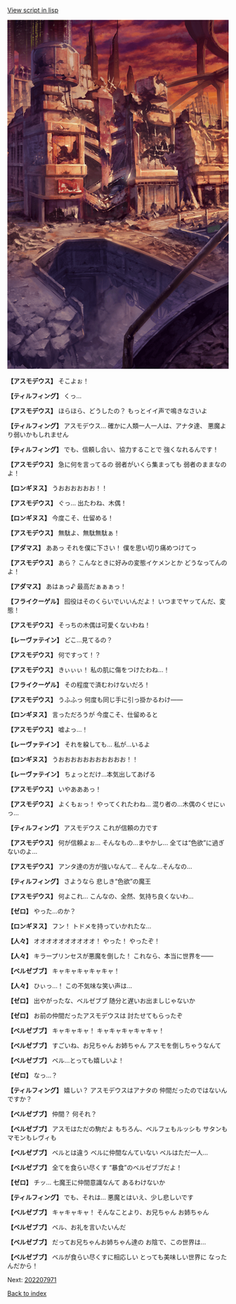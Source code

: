 [View script in lisp](../scripts/202207960.txt)

![ground_surface_break.png](../images/backgrounds/ground_surface_break.png)

**【アスモデウス】**
そこよぉ！

**【ティルフィング】**
くっ…

**【アスモデウス】**
ほらほら、どうしたの？
もっとイイ声で鳴きなさいよ

**【ティルフィング】**
アスモデウス…
確かに人類一人一人は、アナタ達、
悪魔より弱いかもしれません

**【ティルフィング】**
でも、信頼し合い、協力することで
強くなれるんです！

**【アスモデウス】**
急に何を言ってるの
弱者がいくら集まっても
弱者のままなのよ！

**【ロンギヌス】**
うおおおおおお！！

**【アスモデウス】**
ぐっ…
出たわね、木偶！

**【ロンギヌス】**
今度こそ、仕留める！

**【アスモデウス】**
無駄よ、無駄無駄ぁ！

**【アダマス】**
ああっ
それを僕に下さい！
僕を思い切り痛めつけてっ

**【アスモデウス】**
あら？
こんなときに好みの変態イケメンとか
どうなってんのよ！

**【アダマス】**
あはぁっ♪
最高だぁぁぁっ！

**【フライクーゲル】**
囮役はそのくらいでいいんだよ！
いつまでヤッてんだ、変態！

**【アスモデウス】**
そっちの木偶は可愛くないわね！

**【レーヴァテイン】**
どこ…見てるの？

**【アスモデウス】**
何ですって！？

**【アスモデウス】**
きぃぃぃ！
私の肌に傷をつけたわね…！

**【フライクーゲル】**
その程度で済むわけないだろ！

**【アスモデウス】**
うふふっ
何度も同じ手に引っ掛かるわけ――

**【ロンギヌス】**
言っただろうが
今度こそ、仕留めると

**【アスモデウス】**
嘘よっ…！

**【レーヴァテイン】**
それを躱しても…
私が…いるよ

**【ロンギヌス】**
うおおおおおおおおおおお！！

**【レーヴァテイン】**
ちょっとだけ…本気出してあげる

**【アスモデウス】**
いやあああっ！

**【アスモデウス】**
よくもぉっ！
やってくれたわね…
混り者の…木偶のくせにぃっ…

**【ティルフィング】**
アスモデウス
これが信頼の力です

**【アスモデウス】**
何が信頼よぉ…
そんなもの…まやかし…
全ては“色欲”に過ぎないのよ…

**【アスモデウス】**
アンタ達の方が強いなんて…
そんな…そんなの…

**【ティルフィング】**
さようなら
悲しき“色欲”の魔王

**【アスモデウス】**
何よこれ…
こんなの、全然、気持ち良くないわ…

**【ゼロ】**
やった…のか？

**【ロンギヌス】**
フン！
トドメを持っていかれたな…

**【人々】**
オオオオオオオオオオ！
やった！
やったぞ！

**【人々】**
キラープリンセスが悪魔を倒した！
これなら、本当に世界を――

**【ベルゼブブ】**
キャキャキャキャキャ！

**【人々】**
ひぃっ…！
この不気味な笑い声は…

**【ゼロ】**
出やがったな、ベルゼブブ
随分と遅いお出ましじゃないか

**【ゼロ】**
お前の仲間だったアスモデウスは
討たせてもらったぞ

**【ベルゼブブ】**
キャキャキャ！
キャキャキャキャキャ！

**【ベルゼブブ】**
すごいね、お兄ちゃん
お姉ちゃん
アスモを倒しちゃうなんて

**【ベルゼブブ】**
ベル…とっても嬉しいよ！

**【ゼロ】**
なっ…？

**【ティルフィング】**
嬉しい？
アスモデウスはアナタの
仲間だったのではないんですか？

**【ベルゼブブ】**
仲間？
何それ？

**【ベルゼブブ】**
アスモはただの駒だよ
もちろん、ベルフェもルッシも
サタンもマモンもレヴィも

**【ベルゼブブ】**
ベルとは違う
ベルに仲間なんていない
ベルはただ一人…

**【ベルゼブブ】**
全てを食らい尽くす
“暴食”のベルゼブブだよ！

**【ゼロ】**
チッ…
七魔王に仲間意識なんて
あるわけないか

**【ティルフィング】**
でも、それは…
悪魔とはいえ、少し悲しいです

**【ベルゼブブ】**
キャキャキャ！
そんなことより、お兄ちゃん
お姉ちゃん

**【ベルゼブブ】**
ベル、お礼を言いたいんだ

**【ベルゼブブ】**
だってお兄ちゃんお姉ちゃん達の
お陰で、この世界は…

**【ベルゼブブ】**
ベルが食らい尽くすに相応しい
とっても美味しい世界に
なったんだから！


Next: [202207971](202207971.md)

[Back to index](index.md)
